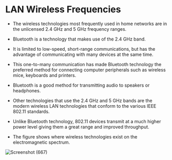 # LAN Wireless Frequencies

- The wireless technologies most frequently used in home networks are in the unlicensed 2.4 GHz and 5 GHz frequency ranges.

- Bluetooth is a technology that makes use of the 2.4 GHz band. 
- It is limited to low-speed, short-range communications, but has the advantage of communicating with many devices at the same time. 
- This one-to-many communication has made Bluetooth technology the preferred method for connecting computer peripherals such as wireless mice, keyboards and printers.
- Bluetooth is a good method for transmitting audio to speakers or headphones.

- Other technologies that use the 2.4 GHz and 5 GHz bands are the modern wireless LAN technologies that conform to the various IEEE 802.11 standards. 
- Unlike Bluetooth technology, 802.11 devices transmit at a much higher power level giving them a great range and improved throughput.

- The figure shows where wireless technologies exist on the electromagnetic spectrum.

![Screenshot (667)](https://user-images.githubusercontent.com/63872951/174493585-059f96d9-e3de-46a0-a3a1-5a14f82f5eea.png)


